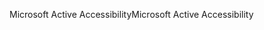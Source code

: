 <span data-ttu-id="af6a1-101">Microsoft Active Accessibility</span><span class="sxs-lookup"><span data-stu-id="af6a1-101">Microsoft Active Accessibility</span></span>